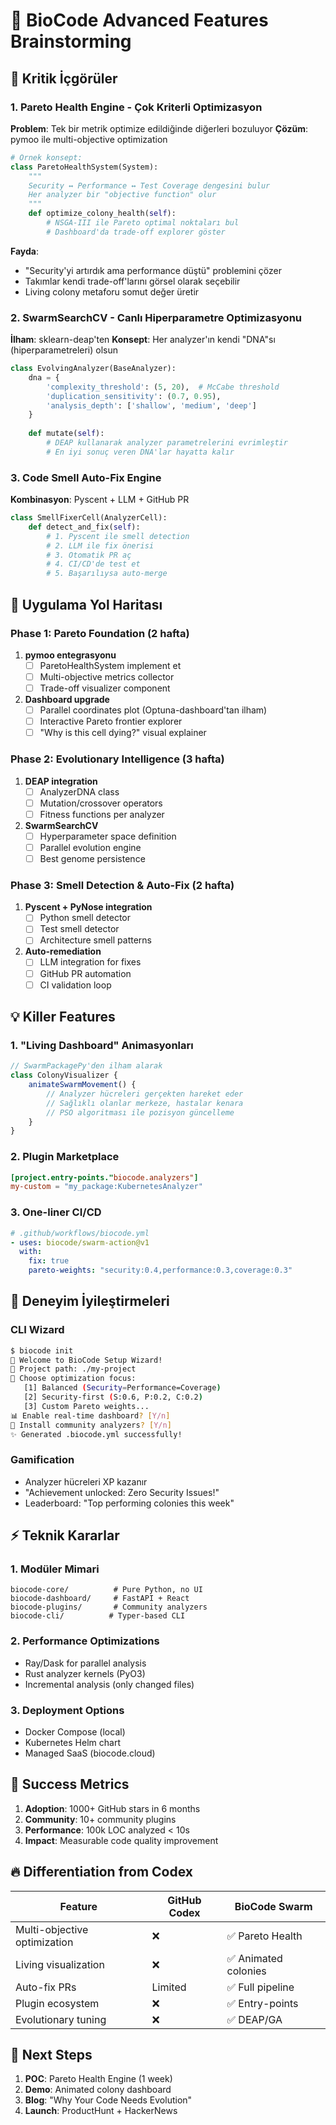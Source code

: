 # 🧠 BioCode Advanced Features Brainstorming

## 🎯 Kritik İçgörüler

### 1. **Pareto Health Engine** - Çok Kriterli Optimizasyon
**Problem**: Tek bir metrik optimize edildiğinde diğerleri bozuluyor
**Çözüm**: pymoo ile multi-objective optimization

```python
# Örnek konsept:
class ParetoHealthSystem(System):
    """
    Security ↔️ Performance ↔️ Test Coverage dengesini bulur
    Her analyzer bir "objective function" olur
    """
    def optimize_colony_health(self):
        # NSGA-III ile Pareto optimal noktaları bul
        # Dashboard'da trade-off explorer göster
```

**Fayda**: 
- "Security'yi artırdık ama performance düştü" problemini çözer
- Takımlar kendi trade-off'larını görsel olarak seçebilir
- Living colony metaforu somut değer üretir

### 2. **SwarmSearchCV** - Canlı Hiperparametre Optimizasyonu
**İlham**: sklearn-deap'ten
**Konsept**: Her analyzer'ın kendi "DNA"sı (hiperparametreleri) olsun

```python
class EvolvingAnalyzer(BaseAnalyzer):
    dna = {
        'complexity_threshold': (5, 20),  # McCabe threshold
        'duplication_sensitivity': (0.7, 0.95),
        'analysis_depth': ['shallow', 'medium', 'deep']
    }
    
    def mutate(self):
        # DEAP kullanarak analyzer parametrelerini evrimleştir
        # En iyi sonuç veren DNA'lar hayatta kalır
```

### 3. **Code Smell Auto-Fix Engine**
**Kombinasyon**: Pyscent + LLM + GitHub PR

```python
class SmellFixerCell(AnalyzerCell):
    def detect_and_fix(self):
        # 1. Pyscent ile smell detection
        # 2. LLM ile fix önerisi
        # 3. Otomatik PR aç
        # 4. CI/CD'de test et
        # 5. Başarılıysa auto-merge
```

## 🚀 Uygulama Yol Haritası

### Phase 1: Pareto Foundation (2 hafta)
1. **pymoo entegrasyonu**
   - [ ] ParetoHealthSystem implement et
   - [ ] Multi-objective metrics collector
   - [ ] Trade-off visualizer component

2. **Dashboard upgrade**
   - [ ] Parallel coordinates plot (Optuna-dashboard'tan ilham)
   - [ ] Interactive Pareto frontier explorer
   - [ ] "Why is this cell dying?" visual explainer

### Phase 2: Evolutionary Intelligence (3 hafta)
1. **DEAP integration**
   - [ ] AnalyzerDNA class
   - [ ] Mutation/crossover operators
   - [ ] Fitness functions per analyzer

2. **SwarmSearchCV**
   - [ ] Hyperparameter space definition
   - [ ] Parallel evolution engine
   - [ ] Best genome persistence

### Phase 3: Smell Detection & Auto-Fix (2 hafta)
1. **Pyscent + PyNose integration**
   - [ ] Python smell detector
   - [ ] Test smell detector
   - [ ] Architecture smell patterns

2. **Auto-remediation**
   - [ ] LLM integration for fixes
   - [ ] GitHub PR automation
   - [ ] CI validation loop

## 💡 Killer Features

### 1. **"Living Dashboard" Animasyonları**
```javascript
// SwarmPackagePy'den ilham alarak
class ColonyVisualizer {
    animateSwarmMovement() {
        // Analyzer hücreleri gerçekten hareket eder
        // Sağlıklı olanlar merkeze, hastalar kenara
        // PSO algoritması ile pozisyon güncelleme
    }
}
```

### 2. **Plugin Marketplace**
```toml
[project.entry-points."biocode.analyzers"]
my-custom = "my_package:KubernetesAnalyzer"
```

### 3. **One-liner CI/CD**
```yaml
# .github/workflows/biocode.yml
- uses: biocode/swarm-action@v1
  with:
    fix: true
    pareto-weights: "security:0.4,performance:0.3,coverage:0.3"
```

## 🎨 Deneyim İyileştirmeleri

### CLI Wizard
```bash
$ biocode init
🧬 Welcome to BioCode Setup Wizard!
📁 Project path: ./my-project
🎯 Choose optimization focus:
   [1] Balanced (Security=Performance=Coverage)
   [2] Security-first (S:0.6, P:0.2, C:0.2)
   [3] Custom Pareto weights...
📊 Enable real-time dashboard? [Y/n]
🔌 Install community analyzers? [Y/n]
✨ Generated .biocode.yml successfully!
```

### Gamification
- Analyzer hücreleri XP kazanır
- "Achievement unlocked: Zero Security Issues!"
- Leaderboard: "Top performing colonies this week"

## ⚡ Teknik Kararlar

### 1. **Modüler Mimari**
```
biocode-core/          # Pure Python, no UI
biocode-dashboard/     # FastAPI + React
biocode-plugins/       # Community analyzers
biocode-cli/          # Typer-based CLI
```

### 2. **Performance Optimizations**
- Ray/Dask for parallel analysis
- Rust analyzer kernels (PyO3)
- Incremental analysis (only changed files)

### 3. **Deployment Options**
- Docker Compose (local)
- Kubernetes Helm chart
- Managed SaaS (biocode.cloud)

## 🎯 Success Metrics

1. **Adoption**: 1000+ GitHub stars in 6 months
2. **Community**: 10+ community plugins
3. **Performance**: 100k LOC analyzed < 10s
4. **Impact**: Measurable code quality improvement

## 🔥 Differentiation from Codex

| Feature | GitHub Codex | BioCode Swarm |
|---------|-------------|---------------|
| Multi-objective optimization | ❌ | ✅ Pareto Health |
| Living visualization | ❌ | ✅ Animated colonies |
| Auto-fix PRs | Limited | ✅ Full pipeline |
| Plugin ecosystem | ❌ | ✅ Entry-points |
| Evolutionary tuning | ❌ | ✅ DEAP/GA |

## 🚀 Next Steps

1. **POC**: Pareto Health Engine (1 week)
2. **Demo**: Animated colony dashboard
3. **Blog**: "Why Your Code Needs Evolution"
4. **Launch**: ProductHunt + HackerNews
